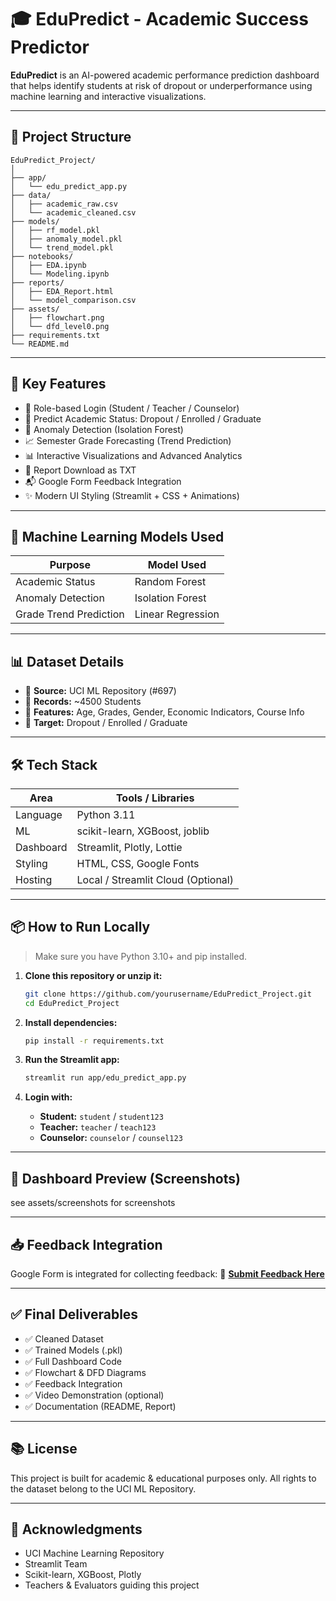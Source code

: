 # 🎓 EduPredict - Academic Success Predictor

**EduPredict** is an AI-powered academic performance prediction dashboard that helps identify students at risk of dropout or underperformance using machine learning and interactive visualizations.

---

## 📁 Project Structure

```
EduPredict_Project/
│
├── app/
│   └── edu_predict_app.py
├── data/
│   ├── academic_raw.csv
│   └── academic_cleaned.csv
├── models/
│   ├── rf_model.pkl
│   ├── anomaly_model.pkl
│   └── trend_model.pkl
├── notebooks/
│   ├── EDA.ipynb
│   └── Modeling.ipynb
├── reports/
│   ├── EDA_Report.html
│   └── model_comparison.csv
├── assets/
│   ├── flowchart.png
│   └── dfd_level0.png
├── requirements.txt
└── README.md
```

---

## 🚀 Key Features

- 🔐 Role-based Login (Student / Teacher / Counselor)
- 🔮 Predict Academic Status: Dropout / Enrolled / Graduate
- 🚨 Anomaly Detection (Isolation Forest)
- 📈 Semester Grade Forecasting (Trend Prediction)
- 📊 Interactive Visualizations and Advanced Analytics
- 📄 Report Download as TXT
- 📬 Google Form Feedback Integration
- ✨ Modern UI Styling (Streamlit + CSS + Animations)

---

## 🧠 Machine Learning Models Used

| Purpose                | Model Used           |
|------------------------|----------------------|
| Academic Status        | Random Forest        |
| Anomaly Detection      | Isolation Forest     |
| Grade Trend Prediction | Linear Regression    |

---

## 📊 Dataset Details

- 📌 **Source:** UCI ML Repository (#697)
- 👥 **Records:** ~4500 Students
- 🧾 **Features:** Age, Grades, Gender, Economic Indicators, Course Info
- 🎯 **Target:** Dropout / Enrolled / Graduate

---

## 🛠️ Tech Stack

| Area     | Tools / Libraries                |
|----------|----------------------------------|
| Language | Python 3.11                      |
| ML       | scikit-learn, XGBoost, joblib    |
| Dashboard| Streamlit, Plotly, Lottie        |
| Styling  | HTML, CSS, Google Fonts          |
| Hosting  | Local / Streamlit Cloud (Optional)|

---

## 📦 How to Run Locally

> Make sure you have Python 3.10+ and pip installed.

1. **Clone this repository or unzip it:**
   ```bash
   git clone https://github.com/yourusername/EduPredict_Project.git
   cd EduPredict_Project
   ```

2. **Install dependencies:**
   ```bash
   pip install -r requirements.txt
   ```

3. **Run the Streamlit app:**
   ```bash
   streamlit run app/edu_predict_app.py
   ```

4. **Login with:**
   - **Student:** `student` / `student123`
   - **Teacher:** `teacher` / `teach123`
   - **Counselor:** `counselor` / `counsel123`

---

## 📸 Dashboard Preview (Screenshots)

see assets/screenshots for screenshots

---

## 📥 Feedback Integration

Google Form is integrated for collecting feedback: 
🔗 **[Submit Feedback Here](https://forms.gle/Am71U3oEjHG42sJ59)**

---

## ✅ Final Deliverables

- ✅ Cleaned Dataset
- ✅ Trained Models (.pkl)
- ✅ Full Dashboard Code
- ✅ Flowchart & DFD Diagrams
- ✅ Feedback Integration
- ✅ Video Demonstration (optional)
- ✅ Documentation (README, Report)

---

## 📚 License

This project is built for academic & educational purposes only. All rights to the dataset belong to the UCI ML Repository.

---

## 🙌 Acknowledgments

- UCI Machine Learning Repository
- Streamlit Team
- Scikit-learn, XGBoost, Plotly
- Teachers & Evaluators guiding this project